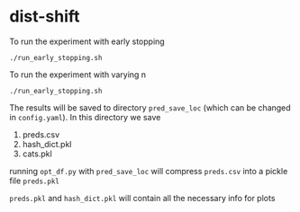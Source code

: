 # dist-shift

To run the experiment with early stopping

```
./run_early_stopping.sh
```

To run the experiment with varying n

```
./run_early_stopping.sh
```

The results will be saved to directory ```pred_save_loc``` (which can be changed in ```config.yaml```). In this directory we save 

1. preds.csv
2. hash_dict.pkl
3. cats.pkl

running ```opt_df.py``` with ```pred_save_loc``` will compress ```preds.csv``` into a pickle file ```preds.pkl```

```preds.pkl``` and ```hash_dict.pkl``` will contain all the necessary info for plots
